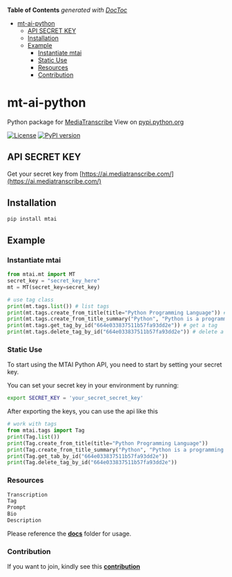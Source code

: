 <!-- START doctoc generated TOC please keep comment here to allow auto update -->
<!-- DON'T EDIT THIS SECTION, INSTEAD RE-RUN doctoc TO UPDATE -->
**Table of Contents**  *generated with [DocToc](https://github.com/thlorenz/doctoc)*

- [mt-ai-python](#mt-ai-python)
  - [API SECRET KEY](#api-secret-key)
  - [Installation](#installation)
  - [Example](#example)
    - [Instantiate mtai](#instantiate-mtai)
    - [Static Use](#static-use)
    - [Resources](#resources)
    - [Contribution](#contribution)

<!-- END doctoc generated TOC please keep comment here to allow auto update -->

# mt-ai-python
Python package for [MediaTranscribe](https://ai.mediatranscribe.com/) View on [pypi.python.org](https://pypi.org/project/mtai/)

[![License](https://img.shields.io/badge/license-MIT-blue.svg)](https://img.shields.io/badge/license-MIT-blue.svg)
[![PyPI version](https://badge.fury.io/py/mtai.svg)](https://badge.fury.io/py/mtai)

## API SECRET KEY
Get your secret key from [https://ai.mediatranscribe.com/](https://ai.mediatranscribe.com/)
## Installation
```sh
pip install mtai
```
## Example
### Instantiate mtai
```python
from mtai.mt import MT
secret_key = "secret_key_here"
mt = MT(secret_key=secret_key)

# use tag class
print(mt.tags.list()) # list tags
print(mt.tags.create_from_title(title="Python Programming Language")) # create tags
print(mt.tags.create_from_title_summary("Python", "Python is a programming language")) # create tags
print(mt.tags.get_tag_by_id("664e033837511b57fa93dd2e")) # get a tag
print(mt.tags.delete_tag_by_id("664e033837511b57fa93dd2e")) # delete a tag
```

### Static Use
To start using the MTAI Python API, you need to start by setting your secret key.

You can set your secret key in your environment by running:

```sh
export SECRET_KEY = 'your_secret_secret_key'
```

After exporting the keys, you can use the api like this
```python
# work with tags
from mtai.tags import Tag
print(Tag.list())
print(Tag.create_from_title(title="Python Programming Language"))
print(Tag.create_from_title_summary("Python", "Python is a programming language"))
print(Tag.get_tab_by_id("664e033837511b57fa93dd2e"))
print(Tag.delete_tag_by_id("664e033837511b57fa93dd2e"))
```

### Resources
```python
Transcription
Tag
Prompt
Bio
Description
```

Please reference the **[docs](https://github.com/mediatranscribe/mt-ai-python/tree/main/docs)** folder for usage.

### Contribution
If you want to join, kindly see this **[contribution](https://github.com/mediatranscribe/mt-ai-python/tree/main/contribution.md)**
